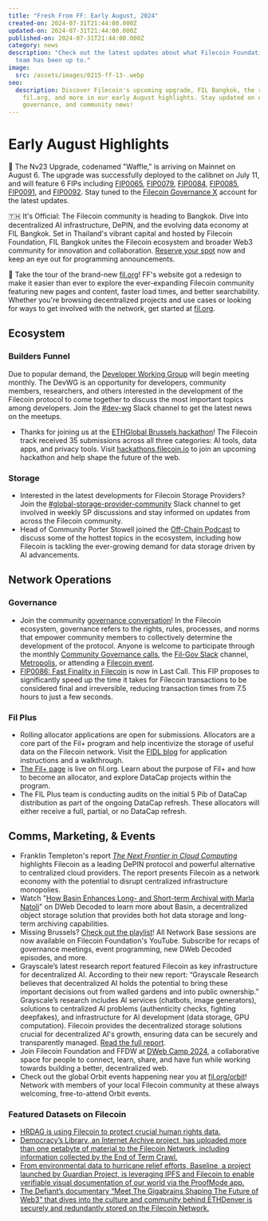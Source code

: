 ```yaml
---
title: "Fresh From FF: Early August, 2024"
created-on: 2024-07-31T21:44:00.000Z
updated-on: 2024-07-31T21:44:00.000Z
published-on: 2024-07-31T21:44:00.000Z
category: news
description: "Check out the latest updates about what Filecoin Foundation
  team has been up to."
image:
  src: /assets/images/0215-ff-13-.webp
seo:
  description: Discover Filecoin's upcoming upgrade, FIL Bangkok, the redesigned
    fil.org, and more in our early August highlights. Stay updated on events,
    governance, and community news!
---
```


# Early August Highlights

🧇 The Nv23 Upgrade, codenamed "Waffle," is arriving on Mainnet on August 6. The upgrade was successfully deployed to the calibnet on July 11, and will feature 6 FIPs including [FIP0065](https://github.com/filecoin-project/FIPs/blob/master/FIPS/fip-0065.md), [FIP0079](https://github.com/filecoin-project/FIPs/blob/master/FIPS/fip-0079.md), [FIP0084](https://github.com/filecoin-project/FIPs/blob/master/FIPS/fip-0084.md), [FIP0085](https://github.com/filecoin-project/FIPs/blob/master/FIPS/fip-0085.md), [FIP0091](https://github.com/filecoin-project/FIPs/blob/master/FIPS/fip-0091.md), and [FIP0092](https://github.com/filecoin-project/FIPs/blob/master/FIPS/fip-0092.md). Stay tuned to the [Filecoin Governance X](https://x.com/fil_gov?utm_source=upload.fil.org&utm_medium=referral&utm_campaign=why-leading-projects-are-choosing-filecoin-to-advance-ai) account for the latest updates.

🇹🇭 It's Official: The Filecoin community is heading to Bangkok. Dive into decentralized AI infrastructure, DePIN, and the evolving data economy at FIL Bangkok. Set in Thailand's vibrant capital and hosted by Filecoin Foundation, FIL Bangkok unites the Filecoin ecosystem and broader Web3 community for innovation and collaboration. [Reserve your spot](https://fil.org/events/fil-bangkok) now and keep an eye out for programming announcements.

🔭 Take the tour of the brand-new [fil.org](http://fil.org/)! FF's website got a redesign to make it easier than ever to explore the ever-expanding Filecoin community featuring new pages and content, faster load times, and better searchability. Whether you're browsing decentralized projects and use cases or looking for ways to get involved with the network, get started at [fil.org](http://fil.org/).

## Ecosystem

### Builders Funnel

Due to popular demand, the [Developer Working Group](https://github.com/filecoin-project/DeveloperWG) will begin meeting monthly. The DevWG is an opportunity for developers, community members, researchers, and others interested in the development of the Filecoin protocol to come together to discuss the most important topics among developers. Join the [#dev-wg](https://filecoinproject.slack.com/archives/C06G5K8H3J7) Slack channel to get the latest news on the meetups.

- Thanks for joining us at the [ETHGlobal Brussels hackathon](https://ethglobal.com/events/brussels/prizes#filecoin)! The Filecoin track received 35 submissions across all three categories: AI tools, data apps, and privacy tools. Visit [hackathons.filecoin.io](http://hackathons.filecoin.io/) to join an upcoming hackathon and help shape the future of the web.

### Storage

- Interested in the latest developments for Filecoin Storage Providers? Join the [#global-storage-provider-community](https://filecoinproject.slack.com/archives/C02GQUMFQVA) Slack channel to get involved in weekly SP discussions and stay informed on updates from across the Filecoin community.
- Head of Community Porter Stowell joined the [Off-Chain Podcast](https://youtu.be/YCXgEG0Pva8?si=5bYkc2gIn2JhK0_U) to discuss some of the hottest topics in the ecosystem, including how Filecoin is tackling the ever-growing demand for data storage driven by AI advancements.

## Network Operations

### Governance

- Join the community [governance conversation](https://fil.org/governance)! In the Filecoin ecosystem, governance refers to the rights, rules, processes, and norms that empower community members to collectively determine the development of the protocol. Anyone is welcome to participate through the monthly [Community Governance calls](https://calendar.google.com/calendar/embed?src=c_909343f97c15e8f23dda6e2612e62fcdee14bceabd8869abe4a52d793bf42b98%40group.calendar.google.com&ctz=America%2FToronto), the [Fil-Gov Slack](https://filecoinproject.slack.com/archives/C0535S9TUUF) channel, [Metropolis](https://fil.org/blog/empowering-governance-the-launch-of-metropolis-to-the-filecoin-community), or attending a [Filecoin event](https://fil.org/events).
- [FIP0086: Fast Finality in Filecoin](https://x.com/fil_gov/status/1816907389200924988) is now in Last Call. This FIP proposes to significantly speed up the time it takes for Filecoin transactions to be considered final and irreversible, reducing transaction times from 7.5 hours to just a few seconds.

### Fil Plus

- Rolling allocator applications are open for submissions. Allocators are a core part of the Fil+ program and help incentivize the storage of useful data on the Filecoin network. Visit the [FIDL blog](https://blog.allocator.tech/2024/05/rolling-applications-are-open-for.html) for application instructions and a walkthrough.
- [The Fil+ page](https://fil.org/filecoin-plus) is live on fil.org. Learn about the purpose of Fil+ and how to become an allocator, and explore DataCap projects within the program.
- The FIL Plus team is conducting audits on the initial 5 Pib of DataCap distribution as part of the ongoing DataCap refresh. These allocators will either receive a full, partial, or no DataCap refresh.

## Comms, Marketing, & Events

- Franklin Templeton's report _[The Next Frontier in Cloud Computing](https://www.franklintempleton.com/articles/2024/digital-assets/cloud-computing)_ highlights Filecoin as a leading DePIN protocol and powerful alternative to centralized cloud providers. The report presents Filecoin as a network economy with the potential to disrupt centralized infrastructure monopolies.
- Watch "[How Basin Enhances Long- and Short-term Archival with Marla Natoli](https://youtu.be/NSNEZKK0P3E?feature=shared)" on DWeb Decoded to learn more about Basin, a decentralized object storage solution that provides both hot data storage and long-term archiving capabilities.
- Missing Brussels? [Check out the playlist](https://youtube.com/playlist?list=PLp3zrT1ewY0novXWnDnDvlgyRdBTOevsL&feature=shared)! All Network Base sessions are now available on Filecoin Foundation's YouTube. Subscribe for recaps of governance meetings, event programming, new DWeb Decoded episodes, and more.
- Grayscale’s latest research report featured Filecoin as key infrastructure for decentralized AI. According to their new report: “Grayscale Research believes that decentralized AI holds the potential to bring these important decisions out from walled gardens and into public ownership.” Grayscale’s research includes Al services (chatbots, image generators), solutions to centralized Al problems (authenticity checks, fighting deepfakes), and infrastructure for Al development (data storage, GPU computation). Filecoin provides the decentralized storage solutions crucial for decentralized AI's growth, ensuring data can be securely and transparently managed. [Read the full report](https://www.grayscale.com/research/reports/ai-is-coming-crypto-can-help-make-it-right).
- Join Filecoin Foundation and FFDW at [DWeb Camp 2024](https://dwebcamp.org/), a collaborative space for people to connect, learn, share, and have fun while working towards building a better, decentralized web.
- Check out the global Orbit events happening near you at [fil.org/orbit](http://fil.org/orbit)! Network with members of your local Filecoin community at these always welcoming, free-to-attend Orbit events.

### Featured Datasets on Filecoin

- [HRDAG is using Filecoin to protect crucial human rights data.](https://x.com/FilFoundation/status/1808584161499738236)
- [Democracy’s Library, an Internet Archive project, has uploaded more than one petabyte of material to the Filecoin Network, including information collected by the End of Term Crawl.](https://x.com/FilFoundation/status/1811871378368516208)
- [From environmental data to hurricane relief efforts, Baseline, a project launched by Guardian Project, is leveraging IPFS and Filecoin to enable verifiable visual documentation of our world via the ProofMode app.](https://x.com/FilFoundation/status/1814364917559927252)
- [The Defiant’s documentary “Meet The Gigabrains Shaping The Future of Web3” that dives into the culture and community behind ETHDenver is securely and redundantly stored on the Filecoin Network.](https://twitter.com/FilFoundation/status/1817983908635623751)
